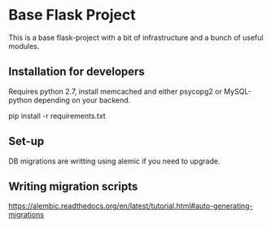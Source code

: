 # Base Flask Project

This is a base flask-project with a bit of infrastructure and a bunch of useful modules.

## Installation for developers

Requires python 2.7, install  memcached and either psycopg2 or MySQL-python depending on your backend.

pip install -r requirements.txt

## Set-up

DB migrations are writting using alemic if you need to upgrade.

## Writing migration scripts

https://alembic.readthedocs.org/en/latest/tutorial.html#auto-generating-migrations
